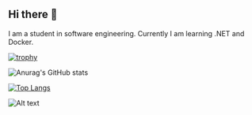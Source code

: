 ## Hi there 👋

<!--
**KaBoomKaBoom/KaBoomKaBoom** is a ✨ _special_ ✨ repository because its `README.md` (this file) appears on your GitHub profile.

Here are some ideas to get you started:

- 🔭 I’m currently working on ...
- 🌱 I’m currently learning ...
- 👯 I’m looking to collaborate on ...
- 🤔 I’m looking for help with ...
- 💬 Ask me about ...
- 📫 How to reach me: ...
- 😄 Pronouns: ...
- ⚡ Fun fact: ...
-->
I am a student in software engineering. Currently I am learning .NET and Docker.



[![trophy](https://github-profile-trophy.vercel.app/?username=KaBoomKaBoom&theme=onedark)](https://github.com/ryo-ma/github-profile-trophy)

![Anurag's GitHub stats](https://github-readme-stats.vercel.app/api?username=KaBoomKaBoom&show_icons=true&theme=radical)

[![Top Langs](https://github-readme-stats.vercel.app/api/top-langs/?username=KaBoomKaBoom&layout=donut&theme=radical)](https://github.com/anuraghazra/github-readme-stats)

![Alt text](https://spotify-recently-played-readme.vercel.app/api?user=31jtuc6i5pql6hgoqywgkkv44maa)
